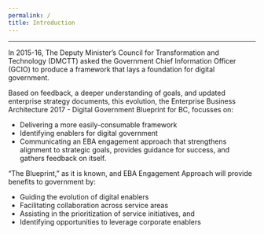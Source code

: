 ```yaml
---
permalink: /
title: Introduction
---
```


-----------------------------------------------------------------

In 2015-16, The Deputy Minister’s Council for Transformation and Technology (DMCTT) asked the Government Chief Information Officer (GCIO) to produce a framework that lays a foundation for digital government. 

Based on feedback, a deeper understanding of goals, and updated enterprise strategy documents, this evolution, the Enterprise Business Architecture 2017 - Digital Government Blueprint for BC, focusses on:

* Delivering a more easily-consumable framework
* Identifying enablers for digital government
* Communicating an EBA engagement approach that strengthens alignment to strategic goals, provides guidance for success, and gathers feedback on itself.

“The Blueprint,” as it is known, and EBA Engagement Approach will provide benefits to government by:
* Guiding the evolution of digital enablers 
* Facilitating collaboration across service areas
* Assisting in the prioritization of service initiatives, and 
* Identifying opportunities to leverage corporate enablers  
